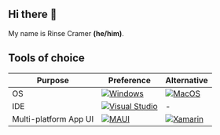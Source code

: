 ## Hi there 👋
My name is Rinse Cramer **(he/him)**.

## Tools of choice
| Purpose | Preference | Alternative |
|--------|--------|--------|
| OS | [![Windows](https://img.shields.io/badge/Windows-0078D6?style=for-the-badge&logo=windows&logoColor=white)](https://www.microsoft.com/windows) | [![MacOS](https://img.shields.io/badge/MacOS-000000?style=for-the-badge&logo=apple&logoColor=white)](https://www.apple.com/macos) |
| IDE | [![Visual Studio](https://img.shields.io/badge/Visual%20Studio-5C2D91?logo=visualstudio&logoColor=white&style=for-the-badge)](https://visualstudio.com) | - |
| Multi-platform App UI | [![MAUI](https://img.shields.io/badge/.NET-512BD4?logo=dotnet&logoColor=fff&style=flat-square)](https://dot.net/maui) | [![Xamarin](https://img.shields.io/badge/Xamarin-3498DB?logo=xamarin&logoColor=white&style=for-the-badge)](https://learn.microsoft.com/en-us/previous-versions/xamarin/xamarin-forms/) |
